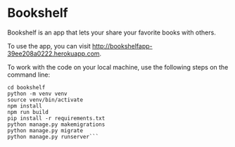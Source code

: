 # Bookshelf
Bookshelf is an app that lets your share your favorite books with others.

To use the app, you can visit http://bookshelfapp-39ee208a0222.herokuapp.com.

To work with the code on your local machine, use the following steps on the command line:
```git clone https://github.com/daedaldan/bookshelf.git
cd bookshelf
python -m venv venv
source venv/bin/activate
npm install
npm run build
pip install -r requirements.txt
python manage.py makemigrations
python manage.py migrate
python manage.py runserver```
